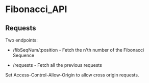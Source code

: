 # Fibonacci_API

## Requests

Two endpoints:

- /fibSeqNum/:position - Fetch the n'th number of the Fibonacci Sequence

- /requests - Fetch all the previous requests

Set Access-Control-Allow-Origin to allow cross origin requests.


